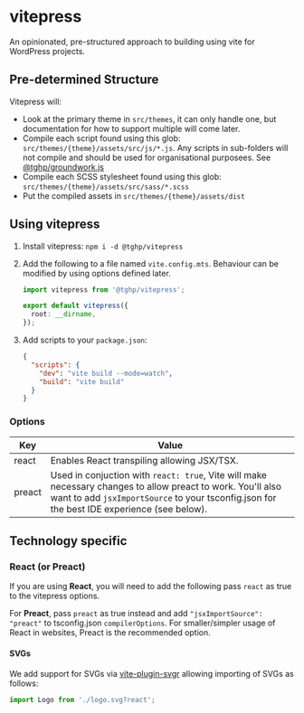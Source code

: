 # vitepress

An opinionated, pre-structured approach to building using vite for WordPress projects.

## Pre-determined Structure

Vitepress will:

- Look at the primary theme in `src/themes`, it can only handle one, but documentation for how to support multiple will come later.
- Compile each script found using this glob: `src/themes/{theme}/assets/src/js/*.js`. Any scripts in sub-folders will not compile and should be used for organisational purposees. See [@tghp/groundwork.js](https://github.com/tghp/groundwork.js)
- Compile each SCSS stylesheet found using this glob: `src/themes/{theme}/assets/src/sass/*.scss`
- Put the compiled assets in `src/themes/{theme}/assets/dist`

## Using vitepress

1. Install vitepress: `npm i -d @tghp/vitepress`

2. Add the following to a file named `vite.config.mts`. Behaviour can be modified by using options defined later.

    ```typescript
    import vitepress from '@tghp/vitepress';
    
    export default vitepress({
      root: __dirname,
    });
    ```

3. Add scripts to your `package.json`:

    ```json
    {
      "scripts": {
        "dev": "vite build --mode=watch",
        "build": "vite build"
      }
    }
    ```
   
### Options
 | Key    | Value                                                                                                                                                                                                     |
|--------|-----------------------------------------------------------------------------------------------------------------------------------------------------------------------------------------------------------|
| react  | Enables React transpiling allowing JSX/TSX.                                                                                                                                                               |
| preact | Used in conjuction with `react: true`, Vite will make necessary changes to allow preact to work. You'll also want to add `jsxImportSource` to your tsconfig.json for the best IDE experience (see below). |

## Technology specific
### React (or Preact)
If you are using **React**, you will need to add the following pass `react` as true to the vitepress options.

For **Preact**, pass `preact` as true instead and add `"jsxImportSource": "preact"` to tsconfig.json `compilerOptions`. For smaller/simpler usage of React in websites,
Preact is the recommended option.

#### SVGs
We add support for SVGs via [vite-plugin-svgr](https://github.com/pd4d10/vite-plugin-svgr) allowing importing of SVGs as follows:

```javascript
import Logo from './logo.svg?react';
```